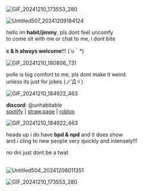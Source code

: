 ![GIF_20241210_173553_280](https://github.com/user-attachments/assets/ca5a7dbd-5679-46b9-959e-67270db47f85)

![Untitled507_20241209184124](https://github.com/user-attachments/assets/ed475fe5-9a76-4d68-906e-546327dcded8)

hello im **habit/jimmy**, pls dont feel uncomfy
<br />to come sit with me or chat to me, i dont bite

 **c & h always welcome**!!! (´u｀*)


![GIF_20241210_180806_731](https://github.com/user-attachments/assets/dd41a22a-9751-4ccc-abcb-bb687c60d3e7)


polle is big comfort to me, pls dont make it weird. 
<br />unless its just for jokes (ノ′Дヾ)

![GIF_20241210_184922_463](https://github.com/user-attachments/assets/71c30c9e-0d3e-47e7-89af-b83712612072)

**discord**: @unhabitable
<br />
[spotify](https://open.spotify.com/user/31rkzc4linzxbsxayhxubhgmct54) | 
[straw.page](https://unhabitable.straw.page) | 
[roblox](https://www.roblox.com/users/2539845188/profile)

![GIF_20241210_184922_463](https://github.com/user-attachments/assets/71c30c9e-0d3e-47e7-89af-b83712612072)

heads up i do have **bpd & npd** and it does show
<br />and i cling to new people very quickly and intensely!!!

no dni just dont be a twat
<br />
<br />

![Untitled504_20241208011351](https://github.com/user-attachments/assets/baee59ad-5be8-4b5f-b1eb-f9ad172556e0) 

![GIF_20241210_173553_280](https://github.com/user-attachments/assets/ca5a7dbd-5679-46b9-959e-67270db47f85)
